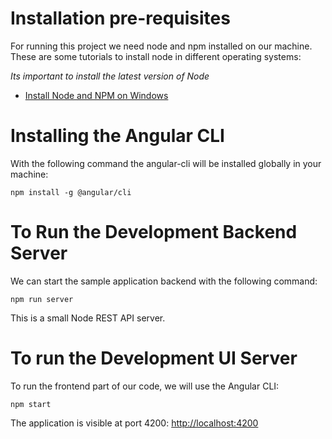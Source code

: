 # Installation pre-requisites

For running this project we need node and npm installed on our machine. These are some tutorials to install node in different operating systems:

_Its important to install the latest version of Node_

-   [Install Node and NPM on Windows](https://www.youtube.com/watch?v=8ODS6RM6x7g)

# Installing the Angular CLI

With the following command the angular-cli will be installed globally in your machine:

    npm install -g @angular/cli

# To Run the Development Backend Server

We can start the sample application backend with the following command:

    npm run server

This is a small Node REST API server.

# To run the Development UI Server

To run the frontend part of our code, we will use the Angular CLI:

    npm start

The application is visible at port 4200: [http://localhost:4200](http://localhost:4200)
